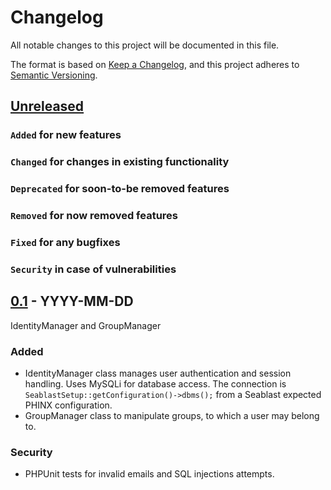 # Changelog
All notable changes to this project will be documented in this file.

The format is based on [Keep a Changelog](https://keepachangelog.com/en/1.0.0/),
and this project adheres to [Semantic Versioning](https://semver.org/spec/v2.0.0.html).

## [Unreleased]
### `Added` for new features

### `Changed` for changes in existing functionality

### `Deprecated` for soon-to-be removed features

### `Removed` for now removed features

### `Fixed` for any bugfixes

### `Security` in case of vulnerabilities

## [0.1] - YYYY-MM-DD
IdentityManager and GroupManager
### Added
- IdentityManager class manages user authentication and session handling. Uses MySQLi for database access. The connection is `SeablastSetup::getConfiguration()->dbms();` from a Seablast expected PHINX configuration.
- GroupManager class to manipulate groups, to which a user may belong to.
### Security
- PHPUnit tests for invalid emails and SQL injections attempts.

[Unreleased]: https://github.com/WorkOfStan/seablast-auth/compare/v0.1...HEAD
[0.1]: https://github.com/WorkOfStan/seablast-auth/releases/tag/v0.1

